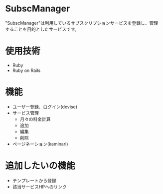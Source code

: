# SubscManager

"SubscManager"は利用しているサブスクリプションサービスを登録し、管理することを目的としたサービスです。

# 使用技術
* Ruby
* Ruby on Rails

# 機能
* ユーザー登録、ログイン(devise)
* サービス管理
    * 月々の料金計算
    * 追加
    * 編集
    * 削除
* ページネーション(kaminari)

# 追加したいの機能
* テンプレートから登録
* 該当サービスHPへのリンク